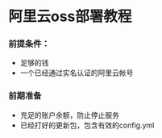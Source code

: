 # 阿里云oss部署教程
### 前提条件：
- 足够的钱
- 一个已经通过实名认证的阿里云帐号
### 前期准备
- 充足的账户余额，防止停止服务
- 已经打好的更新包，包含有效的config.yml
